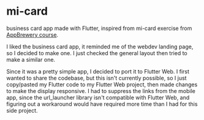 # mi-card
business card app made with Flutter, inspired from mi-card exercise from [AppBrewery course](https://www.appbrewery.co/p/flutter-development-bootcamp-with-dart).

I liked the business card app, it reminded me of the webdev landing page, so I decided to make one. I just checked the general layout then tried to make a similar one.

Since it was a pretty simple app, I decided to port it to Flutter Web. I first wanted to share the codebase, but this isn't currently possible, so I just copy/pasted my Flutter code to my Flutter Web project, then made changes to make the display responsive. I had to suppress the links from the mobile app, since the url_launcher library isn't compatible with Flutter Web, and figuring out a workaround would have required more time than I had for this side project.


